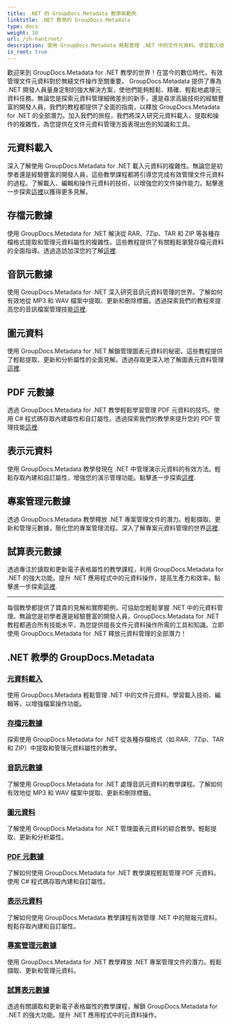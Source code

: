 ```yaml
---
title: .NET 的 GroupDocs.Metadata 教學與範例
linktitle: .NET 教學的 GroupDocs.Metadata
type: docs
weight: 10
url: /zh-hant/net/
description: 使用 GroupDocs.Metadata 輕鬆管理 .NET 中的文件元資料。學習載入技術、編輯等，以增強檔案操作功能。
is_root: true
---
```

歡迎來到 GroupDocs.Metadata for .NET 教學的世界！在當今的數位時代，有效管理文件元資料對於無縫文件操作至關重要。 GroupDocs.Metadata 提供了專為 .NET 開發人員量身定制的強大解決方案，使他們能夠輕鬆、精確、輕鬆地處理元資料任務。無論您是探索元資料管理細微差別的新手，還是尋求高級技術的經驗豐富的開發人員，我們的教程都提供了全面的指南，以釋放 GroupDocs.Metadata for .NET 的全部潛力。加入我們的旅程，我們將深入研究元資料載入、提取和操作的複雜性，為您提供在文件元資料管理方面表現出色的知識和工具。

## 元資料載入  
深入了解使用 GroupDocs.Metadata for .NET 載入元資料的複雜性。無論您是初學者還是經驗豐富的開發人員，這些教學課程都將引導您完成有效管理文件元資料的過程。了解載入、編輯和操作元資料的技術，以增強您的文件操作能力。點擊進一步探索[這裡](./metadata-loading/)以獲得更多見解。

## 存檔元數據  
使用 GroupDocs.Metadata for .NET 解決從 RAR、7Zip、TAR 和 ZIP 等各種存檔格式提取和管理元資料屬性的複雜性。這些教程提供了有關輕鬆瀏覽存檔元資料的全面指導。透過造訪加深您的了解[這裡](./archive-metadata/).

## 音訊元數據  
使用 GroupDocs.Metadata for .NET 深入研究音訊元資料管理的世界。了解如何有效地從 MP3 和 WAV 檔案中提取、更新和刪除標籤。透過探索我們的教程來提高您的音訊檔案管理技能[這裡](./audio-metadata/).

## 圖元資料  
使用 GroupDocs.Metadata for .NET 解鎖管理圖表元資料的秘密。這些教程提供了輕鬆提取、更新和分析屬性的全面見解。透過存取更深入地了解圖表元資料管理[這裡](./diagram-metadata/).

## PDF 元數據  
透過 GroupDocs.Metadata for .NET 教學輕鬆學習管理 PDF 元資料的技巧。使用 C# 程式碼存取內建屬性和自訂屬性。透過探索我們的教學來提升您的 PDF 管理技能[這裡](./pdf-metadata/).

## 表示元資料  
使用 GroupDocs.Metadata 教學發現在 .NET 中管理演示元資料的有效方法。輕鬆存取內建和自訂屬性，增強您的演示管理功能。點擊進一步探索[這裡](./presentation-metadata/).

## 專案管理元數據  
透過 GroupDocs.Metadata 教學釋放 .NET 專案管理文件的潛力。輕鬆擷取、更新和管理元數據，簡化您的專案管理流程。深入了解專案元資料管理的世界[這裡](./project-management-metadata/).

## 試算表元數據  
透過專注於讀取和更新電子表格屬性的教學課程，利用 GroupDocs.Metadata for .NET 的強大功能。提升 .NET 應用程式中的元資料操作，提高生產力和效率。點擊進一步探索[這裡](./spreadsheet-metadata/).

----
每個教學都提供了寶貴的見解和實際範例，可協助您輕鬆掌握 .NET 中的元資料管理。無論您是初學者還是經驗豐富的開發人員，GroupDocs.Metadata for .NET 教程都適合所有技能水平，為您提供擅長文件元資料操作所需的工具和知識。立即使用 GroupDocs.Metadata for .NET 釋放元資料管理的全部潛力！ 

## .NET 教學的 GroupDocs.Metadata
### [元資料載入](./metadata-loading/)
使用 GroupDocs.Metadata 輕鬆管理 .NET 中的文件元資料。學習載入技術、編輯等，以增強檔案操作功能。
### [存檔元數據](./archive-metadata/)
探索使用 GroupDocs.Metadata for .NET 從各種存檔格式（如 RAR、7Zip、TAR 和 ZIP）中提取和管理元資料屬性的教學。
### [音訊元數據](./audio-metadata/)
了解使用 GroupDocs.Metadata for .NET 處理音訊元資料的教學課程。了解如何有效地從 MP3 和 WAV 檔案中提取、更新和刪除標籤。
### [圖元資料](./diagram-metadata/)
了解使用 GroupDocs.Metadata for .NET 管理圖表元資料的綜合教學。輕鬆提取、更新和分析屬性。
### [PDF 元數據](./pdf-metadata/)
了解如何使用 GroupDocs.Metadata for .NET 教學課程輕鬆管理 PDF 元資料。使用 C# 程式碼存取內建和自訂屬性。
### [表示元資料](./presentation-metadata/)
了解如何使用 GroupDocs.Metadata 教學課程有效管理 .NET 中的簡報元資料。輕鬆存取內建和自訂屬性。
### [專案管理元數據](./project-management-metadata/)
使用 GroupDocs.Metadata for .NET 教學釋放 .NET 專案管理文件的潛力。輕鬆擷取、更新和管理元資料。
### [試算表元數據](./spreadsheet-metadata/)
透過有關讀取和更新電子表格屬性的教學課程，解鎖 GroupDocs.Metadata for .NET 的強大功能。提升 .NET 應用程式中的元資料操作。